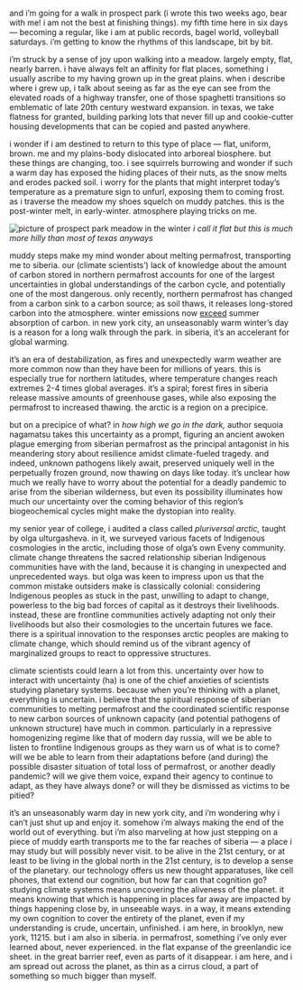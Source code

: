 and i’m going for a walk in prospect park (i wrote this two weeks ago, bear with me! i am not the best at finishing things). my fifth time here in six days — becoming a regular, like i am at public records, bagel world, volleyball saturdays. i’m getting to know the rhythms of this landscape, bit by bit. 

i’m struck by a sense of joy upon walking into a meadow. largely empty, flat, nearly barren. i have always felt an affinity for flat places, something i usually ascribe to my having grown up in the great plains. when i describe where i grew up, i talk about seeing as far as the eye can see from the elevated roads of a highway transfer, one of those spaghetti transitions so emblematic of late 20th century westward expansion. in texas, we take flatness for granted, building parking lots that never fill up and cookie-cutter housing developments that can be copied and pasted anywhere.

i wonder if i am destined to return to this type of place — flat, uniform, brown. me and my plains-body dislocated into arboreal biosphere. but these things are changing, too. i see squirrels burrowing and wonder if such a warm day has exposed the hiding places of their nuts, as the snow melts and erodes packed soil. i worry for the plants that might interpret today’s temperature as a premature sign to unfurl, exposing them to coming frost. as i traverse the meadow my shoes squelch on muddy patches. this is the post-winter melt, in early-winter. atmosphere playing tricks on me.

![picture of prospect park meadow in the winter](https://d2w9rnfcy7mm78.cloudfront.net/33449064/original_a25169d6e3c3ad61eb9a5b04a1705605.png?1736194615?bc=0)
*i call it flat but this is much more hilly than most of texas anyways*

muddy steps make my mind wonder about melting permafrost, transporting me to siberia. our (climate scientists’) lack of knowledge about the amount of carbon stored in northern permafrost accounts for one of the largest uncertainties in global understandings of the carbon cycle, and potentially one of the most dangerous. only recently, northern permafrost has changed from a carbon sink to a carbon source; as soil thaws, it releases long-stored carbon into the atmosphere. winter emissions now [exceed](https://earthobservatory.nasa.gov/images/145880/permafrost-becoming-a-carbon-source-instead-of-a-sink) summer absorption of carbon. in new york city, an unseasonably warm winter’s day is a reason for a long walk through the park. in siberia, it’s an accelerant for global warming.

it’s an era of destabilization, as fires and unexpectedly warm weather are more common now than they have been for millions of years. this is especially true for northern latitudes, where temperature changes reach extremes 2-4 times global averages. it’s a spiral; forest fires in siberia release massive amounts of greenhouse gases, while also exposing the permafrost to increased thawing. the arctic is a region on a precipice.

but on a precipice of what? in *how high we go in the dark,* author sequoia nagamatsu takes this uncertainty as a prompt, figuring an ancient awoken plague emerging from siberian permafrost as the principal antagonist in his meandering story about resilience amidst climate-fueled tragedy. and indeed, unknown pathogens likely await, preserved uniquely well in the perpetually frozen ground, now thawing on days like today. it’s unclear how much we really have to worry about the potential for a deadly pandemic to arise from the siberian wilderness, but even its possibility illuminates how much our uncertainty over the coming behavior of this region’s biogeochemical cycles might make the dystopian into reality. 

my senior year of college, i audited a class called *pluriversal arctic,* taught by olga ulturgasheva. in it, we surveyed various facets of Indigenous cosmologies in the arctic, including those of olga’s own Eveny community. climate change threatens the sacred relationship siberian Indigenous communities have with the land, because it is changing in unexpected and unprecedented ways. but olga was keen to impress upon us that the common mistake outsiders make is classically colonial: considering Indigenous peoples as stuck in the past, unwilling to adapt to change, powerless to the big bad forces of capital as it destroys their livelihoods. instead, these are frontline communities actively adapting not only their livelihoods but also their cosmologies to the uncertain futures we face. there is a spiritual innovation to the responses arctic peoples are making to climate change, which should remind us of the vibrant agency of marginalized groups to react to oppressive structures.

climate scientists could learn a lot from this. uncertainty over how to interact with uncertainty (ha) is one of the chief anxieties of scientists studying planetary systems. because when you’re thinking with a planet, everything is uncertain. i believe that the spiritual response of siberian communities to melting permafrost and the coordinated scientific response to new carbon sources of unknown capacity (and potential pathogens of unknown structure) have much in common. particularly in a repressive homogenizing regime like that of modern day russia, will we be able to listen to frontline Indigenous groups as they warn us of what is to come? will we be able to learn from their adaptations before (and during) the possible disaster situation of total loss of permafrost, or another deadly pandemic? will we give them voice, expand their agency to continue to adapt, as they have always done? or will they be dismissed as victims to be pitied?

it’s an unseasonably warm day in new york city, and i’m wondering why i can’t just shut up and enjoy it. somehow i’m always making the end of the world out of everything. but i’m also marveling at how just stepping on a piece of muddy earth transports me to the far reaches of siberia — a place i may study but will possibly never visit. to be alive in the 21st century, or at least to be living in the global north in the 21st century, is to develop a sense of the planetary. our technology offers us new thought apparatuses, like cell phones, that extend our cognition, but how far can that cognition go? studying climate systems means uncovering the aliveness of the planet. it means knowing that which is happening in places far away are impacted by things happening close by, in unseeable ways. in a way, it means extending my own cognition to cover the entirety of the planet, even if my understanding is crude, uncertain, unfinished. i am here, in brooklyn, new york, 11215. but i am also in siberia. in permafrost, something i’ve only ever learned about, never experienced. in the flat expanse of the greenlandic ice sheet. in the great barrier reef, even as parts of it disappear. i am here, and i am spread out across the planet, as thin as a cirrus cloud, a part of something so much bigger than myself.